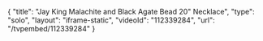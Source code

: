 {
    "title": "Jay King Malachite and Black Agate Bead 20\" Necklace",
    "type": "solo",
    "layout": "iframe-static",
    "videoId": "112339284",
    "url": "\/tvpembed\/112339284"
}